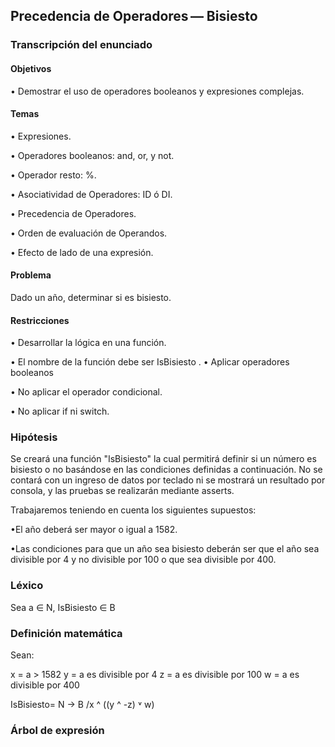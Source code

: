 ## Precedencia de Operadores — Bisiesto

### Transcripción del enunciado

#### Objetivos

• Demostrar el uso de operadores booleanos y expresiones complejas.

#### Temas

• Expresiones.

• Operadores booleanos: and, or, y not.

• Operador resto: %.

• Asociatividad de Operadores: ID ó DI.

• Precedencia de Operadores.

• Orden de evaluación de Operandos.

• Efecto de lado de una expresión.

#### Problema

Dado un año, determinar si es bisiesto.

#### Restricciones

• Desarrollar la lógica en una función.

• El nombre de la función debe ser IsBisiesto
.
• Aplicar operadores booleanos

• No aplicar el operador condicional.

• No aplicar if ni switch.

### Hipótesis 

Se creará una función "IsBisiesto" la cual permitirá definir si un número es bisiesto o no basándose en las condiciones definidas a continuación.
No se contará con un ingreso de datos por teclado ni se mostrará un resultado por consola, y las pruebas se realizarán mediante asserts. 

Trabajaremos teniendo en cuenta los siguientes supuestos: 

•El año deberá ser mayor o igual a 1582.

•Las condiciones para que un año sea bisiesto deberán ser que el año sea divisible por 4 y no divisible por 100 o que sea divisible por 400.

### Léxico 

Sea a ∈ N, IsBisiesto ∈ B 

### Definición matemática

Sean:

x = a > 1582
y = a es divisible por 4
z = a es divisible por 100
w = a es divisible por 400

IsBisiesto= N → B /x ^ ((y ^ -z) ˅ w) 

### Árbol de expresión





